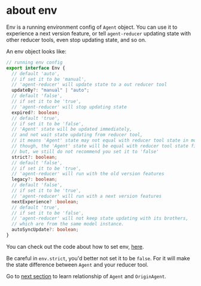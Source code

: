 # about env

Env is a running environment config of `Agent` object. You can use it to experience a next version feature, or tell `agent-reducer` updating state with other reducer tools, even stop updating state, and so on.

An env object looks like:
```typescript
// running env config
export interface Env {
  // default 'auto', 
  // if set it to be 'manual', 
  // 'agent-reducer' will update state to a out reducer tool 
  updateBy?: "manual" | "auto";
  // default 'false',
  // if set it to be 'true',
  // 'agent-reducer' will stop updating state
  expired?: boolean;
  // default 'true',
  // if set it to be 'false',
  // 'Agent' state will be updated immediately,
  // and not wait state updating from reducer tool,
  // it means 'Agent' state may not equal with reducer tool state in moment.
  // though, the 'Agent' state will be equal with reducer tool state finally,
  // but, we still do not recommend you set it to 'false' 
  strict?: boolean;
  // default 'false',
  // if set it to be 'true',
  // 'agent-reducer' will run with the old version features
  legacy?: boolean;
  // default 'false',
  // if set it to be 'true',
  // 'agent-reducer' will run with a next version features
  nextExperience? :boolean;
  // default 'true',
  // if set it to be 'false',
  // 'agent-reducer' will not keep state updating with its brothers,
  // which are from the same model instance.
  autoSyncUpdate?: boolean;
}
```
You can check out the code about how to set env, [here](https://github.com/filefoxper/agent-reducer/blob/master/test/en/guides/tryEnv.spec.ts).

Be careful in `env.strict`, you'd better not set it to be `false`. For it will make the state difference between `Agent` and your reducer tool.

Go to [next section](https://github.com/filefoxper/agent-reducer/blob/master/documents/en/guides/model_agent_relationship.md) to learn relationship of `Agent` and `OriginAgent`.
